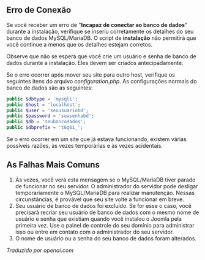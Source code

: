 <!-- Filename: Unable_to_connect_to_the_database / Display title: Conexão com o Banco de Dados  -->

## Erro de Conexão

Se você receber um erro de "**Incapaz de conectar ao banco de dados**" durante a instalação, verifique se inseriu corretamente os detalhes do seu banco de dados MySQL/MariaDB. O script de **instalação** não permitirá que você continue a menos que os detalhes estejam corretos.

Observe que não se espera que você crie um usuário e senha de banco de dados durante a instalação. Eles devem ser criados antecipadamente.

Se o erro ocorrer após mover seu site para outro host, verifique os seguintes itens do arquivo *configuration.php*. As configurações normais do banco de dados são as seguintes:

```php
public $dbtype = 'mysqli';
public $host = 'localhost';
public $user = 'seuusuariobd';
public $password = 'suasenhabd';
public $db = 'seubancodados';
public $dbprefix = 't6q6i_';
```

Se o erro ocorrer em um site que já estava funcionando, existem várias possíveis razões, às vezes temporárias e às vezes acidentais.

## As Falhas Mais Comuns

1. Às vezes, você verá esta mensagem se o MySQL/MariaDB tiver parado de funcionar no seu servidor. O administrador do servidor pode desligar temporariamente o MySQL/MariaDB para realizar manutenção. Nessas circunstâncias, é provável que seu site volte a funcionar em breve.
2. Seu usuário de banco de dados foi excluído. Se for esse o caso, você precisará recriar seu usuário de banco de dados com o mesmo nome de usuário e senha que existiam quando você instalou o Joomla pela primeira vez. Use o painel de controle do seu domínio para administrar isso ou entre em contato com o administrador do seu servidor.
3. O nome de usuário ou a senha do seu banco de dados foram alterados.

*Traduzido por openai.com*  

